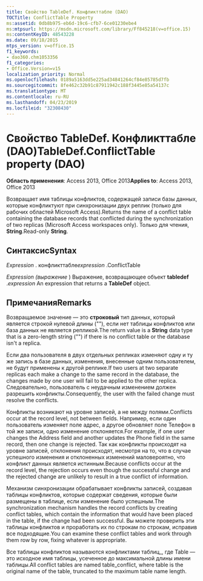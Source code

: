 ```yaml
---
title: Свойство TableDef. Конфликттабле (DAO)
TOCTitle: ConflictTable Property
ms:assetid: 0db8b975-eb6d-19c6-cfb7-6ce01230ebe4
ms:mtpsurl: https://msdn.microsoft.com/library/Ff845218(v=office.15)
ms:contentKeyID: 48543228
ms.date: 09/18/2015
mtps_version: v=office.15
f1_keywords:
- dao360.chm1053356
f1_categories:
- Office.Version=v15
localization_priority: Normal
ms.openlocfilehash: 0189a5163dd5e225ad34841264cf84e85785d7fb
ms.sourcegitcommit: 8fe462c32b91c87911942c188f3445e85a54137c
ms.translationtype: MT
ms.contentlocale: ru-RU
ms.lasthandoff: 04/23/2019
ms.locfileid: "32308430"
---
```

# <a name="tabledefconflicttable-property-dao"></a><span data-ttu-id="32c80-102">Свойство TableDef. Конфликттабле (DAO)</span><span class="sxs-lookup"><span data-stu-id="32c80-102">TableDef.ConflictTable property (DAO)</span></span>


<span data-ttu-id="32c80-103">**Область применения**: Access 2013, Office 2013</span><span class="sxs-lookup"><span data-stu-id="32c80-103">**Applies to**: Access 2013, Office 2013</span></span>

<span data-ttu-id="32c80-104">Возвращает имя таблицы конфликтов, содержащей записи базы данных, которые конфликтуют при синхронизации двух реплик (только для рабочих областей Microsoft Access).</span><span class="sxs-lookup"><span data-stu-id="32c80-104">Returns the name of a conflict table containing the database records that conflicted during the synchronization of two replicas (Microsoft Access workspaces only).</span></span> <span data-ttu-id="32c80-105">Только для чтения, **String**.</span><span class="sxs-lookup"><span data-stu-id="32c80-105">Read-only **String**.</span></span>

## <a name="syntax"></a><span data-ttu-id="32c80-106">Синтаксис</span><span class="sxs-lookup"><span data-stu-id="32c80-106">Syntax</span></span>

<span data-ttu-id="32c80-107">*Expression* . конфликттабле</span><span class="sxs-lookup"><span data-stu-id="32c80-107">*expression* .ConflictTable</span></span>

<span data-ttu-id="32c80-108">*Expression (выражение* ) Выражение, возвращающее объект **tabledef** .</span><span class="sxs-lookup"><span data-stu-id="32c80-108">*expression* An expression that returns a **TableDef** object.</span></span>

## <a name="remarks"></a><span data-ttu-id="32c80-109">Примечания</span><span class="sxs-lookup"><span data-stu-id="32c80-109">Remarks</span></span>

<span data-ttu-id="32c80-110">Возвращаемое значение — это **строковый** тип данных, который является строкой нулевой длины (""), если нет таблицы конфликтов или база данных не является репликой.</span><span class="sxs-lookup"><span data-stu-id="32c80-110">The return value is a **String** data type that is a zero-length string ("") if there is no conflict table or the database isn't a replica.</span></span>

<span data-ttu-id="32c80-111">Если два пользователя в двух отдельных репликах изменяют одну и ту же запись в базе данных, изменения, внесенные одним пользователем, не будут применены к другой реплике.</span><span class="sxs-lookup"><span data-stu-id="32c80-111">If two users at two separate replicas each make a change to the same record in the database, the changes made by one user will fail to be applied to the other replica.</span></span> <span data-ttu-id="32c80-112">Следовательно, пользователь с неудачным изменением должен разрешить конфликты.</span><span class="sxs-lookup"><span data-stu-id="32c80-112">Consequently, the user with the failed change must resolve the conflicts.</span></span>

<span data-ttu-id="32c80-113">Конфликты возникают на уровне записей, а не между полями.</span><span class="sxs-lookup"><span data-stu-id="32c80-113">Conflicts occur at the record level, not between fields.</span></span> <span data-ttu-id="32c80-114">Например, если один пользователь изменяет поле адрес, а другое обновляет поле Телефон в той же записи, одно изменение отклоняется.</span><span class="sxs-lookup"><span data-stu-id="32c80-114">For example, if one user changes the Address field and another updates the Phone field in the same record, then one change is rejected.</span></span> <span data-ttu-id="32c80-115">Так как конфликты происходят на уровне записей, отклонения происходят, несмотря на то, что в случае успешного изменения и отклоненных изменений маловероятно, что конфликт данных является истинным.</span><span class="sxs-lookup"><span data-stu-id="32c80-115">Because conflicts occur at the record level, the rejection occurs even though the successful change and the rejected change are unlikely to result in a true conflict of information.</span></span>

<span data-ttu-id="32c80-116">Механизм синхронизации обрабатывает конфликты записей, создавая таблицы конфликтов, которые содержат сведения, которые были размещены в таблице, если изменение было успешным.</span><span class="sxs-lookup"><span data-stu-id="32c80-116">The synchronization mechanism handles the record conflicts by creating conflict tables, which contain the information that would have been placed in the table, if the change had been successful.</span></span> <span data-ttu-id="32c80-117">Вы можете проверить эти таблицы конфликтов и проработать их по строкам по строкам, исправив все подходящие.</span><span class="sxs-lookup"><span data-stu-id="32c80-117">You can examine these conflict tables and work through them row by row, fixing whatever is appropriate.</span></span>

<span data-ttu-id="32c80-118">Все таблицы конфликтов называются конфликтами таблиц\_, где Table — это исходное имя таблицы, усеченное до максимальной длины имени таблицы.</span><span class="sxs-lookup"><span data-stu-id="32c80-118">All conflict tables are named table\_conflict, where table is the original name of the table, truncated to the maximum table name length.</span></span>

